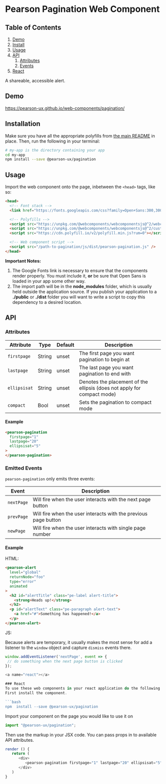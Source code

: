 
# Pearson Pagination Web Component

## Table of Contents

1. [Demo](#demo)
2. [Install](#install)
3. [Usage](#usage)
4. [API](#api)
   1. [Attributes](#api-attributes)
   2. [Events](#api-events)
5. [React](#react)


A shareable, accessible alert.

<a name="demo"></a>

## Demo

https://pearson-ux.github.io/web-components/pagination/

<a name="install"></a>

## Installation

Make sure you have all the appropriate polyfills from [the main README](https://github.com/pearson-ux/web-components/blob/master/README.md) in place. Then, run the following in your terminal:

```bash
# my-app is the directory containing your app
cd my-app
npm install --save @pearson-ux/pagination
```

<a name="usage"></a>

## Usage

Import the web component onto the page, inbetween the `<head>` tags, like so:

``` html
<head>
  <!-- Font stack -->
  <link href="https://fonts.googleapis.com/css?family=Open+Sans:300,300i,400,400i,600,600i" rel="stylesheet">

  <!-- Polyfills -->
  <script src="https://unpkg.com/@webcomponents/webcomponentsjs@^2/webcomponents-loader.js"></script>
  <script src="https://unpkg.com/@webcomponents/webcomponentsjs@^2/custom-elements-es5-adapter.js"></script>
  <script src="https://cdn.polyfill.io/v2/polyfill.min.js?rum=0"></script>

  <!-- Web component script -->
  <script src="/path-to-pagination/js/dist/pearson-pagination.js" />
</head>
```


**Important Notes:**
1. The Google Fonts link is necessary to ensure that the components render properly. You must include it, **or** be sure that Open Sans is loaded in your app some other way.
2. The import path will be in the **node_modules** folder, which is usually held outside the application source. If you publish your application to a **./public** or **./dist** folder you will want to write a script to copy this dependency to a desired location.


<a name="api"></a>

## API

<a name="api-attributes"></a>

### Attributes


| Attribute    | Type    | Default | Description                                                                                                  |
| ------------ | ------- | ------- | ------------------------------------------------------------------------------------------------------------ |
| `firstpage`      | String  | unset   | The first page you want pagination to begin at                                        |
| `lastpage` | String  | unset   | The last page you want pagination to end with                              |
| `ellipsisat`       | String  | unset   | Denotes the placement of the ellipsis (does not apply for compact mode)| String  | unset   | Unique ID of the element that will receive focus after the alert is dismissed.
| `compact` | Bool  | unset   | Sets the pagination to compact mode

<a name="api-attributes-example"></a>

#### Example


```html
<pearson-pagination
  firstpage="1"
  lastpage="20"
  ellipsisat="5"
>
</pearson-pagination>
```

<a name="api-events"></a>

### Emitted Events

`pearson-pagination` only emits three events:

| Event     | Description                                              |
| --------- | -------------------------------------------------------- |
| `nextPage` | Will fire when the user interacts with the next page button |
| `prevPage` | Will fire when the user interacts with the previous page button |
| `newPage` | Will fire when the user interacts with single page number|

<a name="api-events-example"></a>

#### Example

HTML:

```html
<pearson-alert
  level="global"
  returnNode="foo"
  type="error"
  animated
>
  <h2 id="alertTitle" class="pe-label alert-title">
    <strong>Heads up!</strong>
  </h2>
  <p id="alertText" class="pe-paragraph alert-text">
    <a href="#">Something has happened!</a>
  </p>
</pearson-alert>
```

JS:

Because alerts are temporary, it usually makes the most sense for add a listener to the `window` object and capture `dismiss` events there.

```js
window.addEventListener('nextPage', event => {
 // do something when the next page button is clicked
});

<a name="react"></a>

### React
To use these web components in your react application do the following.
First install the component.

```bash
npm  install --save @pearson-ux/pagination
```

Import your component on the page you would like to use it on

```js
import "@pearson-ux/pagination";
```
Then use the markup in your JSX code.  You can pass props in to available API attributes.

```js
render () {
   return (
      <div>
         <pearson-pagination firstpage="1" lastpage="20" ellipsisat="5"></pearson-pagination>
      </div>
   )
}
```
